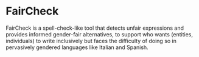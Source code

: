 # FairCheck
FairCheck is a spell-check-like tool that detects unfair expressions and provides informed gender-fair alternatives, to support who wants (entities, individuals) to write inclusively but faces the difficulty of doing so in pervasively gendered languages like Italian and Spanish.
